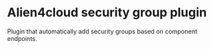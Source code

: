 # Alien4cloud security group plugin

Plugin that automatically add security groups based on component endpoints.
